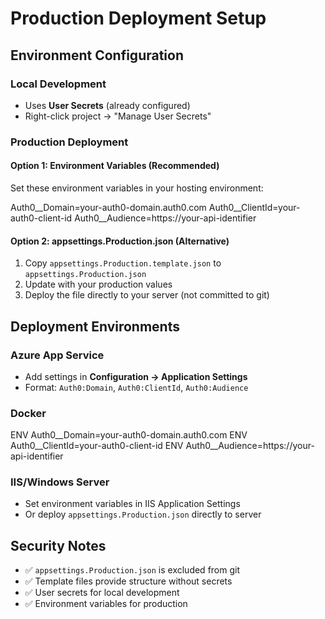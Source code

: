 ﻿# Production Deployment Setup

## Environment Configuration

### Local Development
- Uses **User Secrets** (already configured)
- Right-click project → "Manage User Secrets"

### Production Deployment

#### Option 1: Environment Variables (Recommended)
Set these environment variables in your hosting environment:

Auth0__Domain=your-auth0-domain.auth0.com 
Auth0__ClientId=your-auth0-client-id 
Auth0__Audience=https://your-api-identifier

#### Option 2: appsettings.Production.json (Alternative)
1. Copy `appsettings.Production.template.json` to `appsettings.Production.json`
2. Update with your production values
3. Deploy the file directly to your server (not committed to git)

## Deployment Environments

### Azure App Service
- Add settings in **Configuration → Application Settings**
- Format: `Auth0:Domain`, `Auth0:ClientId`, `Auth0:Audience`

### Docker

ENV Auth0__Domain=your-auth0-domain.auth0.com 
ENV Auth0__ClientId=your-auth0-client-id
ENV Auth0__Audience=https://your-api-identifier

### IIS/Windows Server
- Set environment variables in IIS Application Settings
- Or deploy `appsettings.Production.json` directly to server

## Security Notes
- ✅ `appsettings.Production.json` is excluded from git
- ✅ Template files provide structure without secrets
- ✅ User secrets for local development
- ✅ Environment variables for production